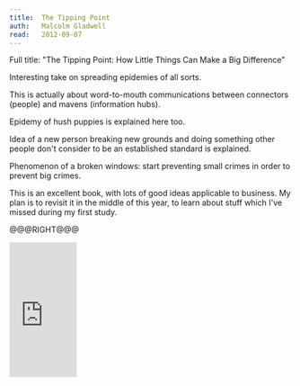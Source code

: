 ```yaml
---
title:	The Tipping Point
auth:	Malcolm Gladwell
read:	2012-09-07
---
```




Full title: "The Tipping Point: How Little Things Can Make a Big Difference"

Interesting take on spreading epidemies of all sorts.

This is actually about word-to-mouth communications between connectors
(people) and mavens (information hubs).

Epidemy of hush puppies is explained here too.

Idea of a new person breaking new grounds and doing something other people
don't consider to be an established standard is explained.

Phenomenon of a broken windows: start preventing small crimes in order to
prevent big crimes.

This is an excellent book, with lots of good ideas applicable to business.
My plan is to revisit it in the middle of this year, to learn about stuff
which I've missed during my first study.

@@@RIGHT@@@

<iframe src="http://rcm.amazon.com/e/cm?lt1=_blank&bc1=FFFFFF&IS2=1&npa=1&bg1=FFFFFF&fc1=000000&lc1=FF0000&t=wojcadamkoszh-20&o=1&p=8&l=as4&m=amazon&f=ifr&ref=ss_til&asins=0316346624" style="width:120px;height:240px;" scrolling="no" marginwidth="0" marginheight="0" frameborder="0"></iframe>

